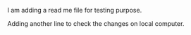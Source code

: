 I am adding a read me file for testing purpose.


Adding another line to check the changes on local computer.
